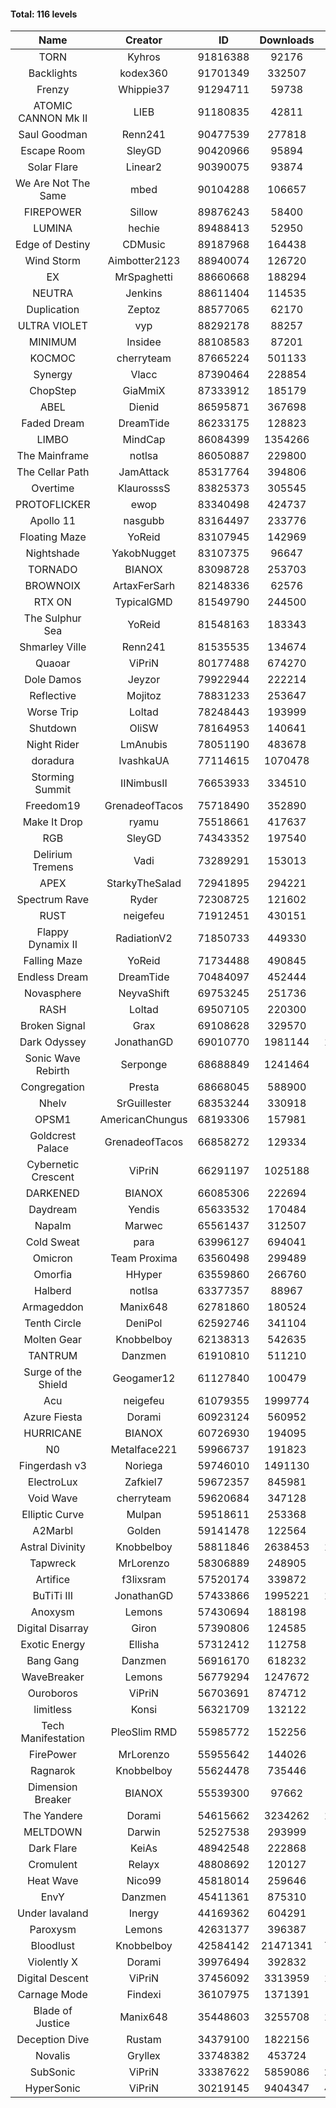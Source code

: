 #### Total: 116 levels

| Name | Creator | ID | Downloads | Likes |
|:---:|:---:|:---:|:---:|:---:|
| TORN | Kyhros | 91816388 | 92176 | 3048
| Backlights | kodex360 | 91701349 | 332507 | 11713
| Frenzy | Whippie37 | 91294711 | 59738 | 2540
| ATOMIC CANNON Mk II | LIEB | 91180835 | 42811 | 1801
| Saul Goodman | Renn241 | 90477539 | 277818 | 11285
| Escape Room | SleyGD | 90420966 | 95894 | 3787
| Solar Flare | Linear2 | 90390075 | 93874 | 4497
| We Are Not The Same | mbed | 90104288 | 106657 | 3990
| FIREPOWER | Sillow | 89876243 | 58400 | 2515
| LUMINA | hechie | 89488413 | 52950 | 2420
| Edge of Destiny | CDMusic | 89187968 | 164438 | 10812
| Wind Storm | Aimbotter2123 | 88940074 | 126720 | 4450
| EX | MrSpaghetti | 88660668 | 188294 | 8633
| NEUTRA | Jenkins | 88611404 | 114535 | 6521
| Duplication | Zeptoz | 88577065 | 62170 | 3061
| ULTRA VIOLET | vyp | 88292178 | 88257 | 3873
| MINIMUM | Insidee | 88108583 | 87201 | 3551
| KOCMOC | cherryteam | 87665224 | 501133 | 47210
| Synergy | Vlacc | 87390464 | 228854 | 9488
| ChopStep | GiaMmiX | 87333912 | 185179 | 7374
| ABEL | Dienid | 86595871 | 367698 | 15018
| Faded Dream | DreamTide | 86233175 | 128823 | 4497
| LIMBO | MindCap | 86084399 | 1354266 | 77564
| The Mainframe | notlsa | 86050887 | 229800 | 8022
| The Cellar Path | JamAttack | 85317764 | 394806 | 13815
| Overtime | KlaurosssS | 83825373 | 305545 | 13155
| PROTOFLICKER | ewop | 83340498 | 424737 | 12561
| Apollo 11 | nasgubb | 83164497 | 233776 | 8884
| Floating Maze | YoReid | 83107945 | 142969 | 6578
| Nightshade | YakobNugget | 83107375 | 96647 | 3918
| TORNADO | BIANOX | 83098728 | 253703 | 9968
| BROWNOIX | ArtaxFerSarh | 82148336 | 62576 | 2518
| RTX ON | TypicalGMD | 81549790 | 244500 | 9652
| The Sulphur Sea | YoReid | 81548163 | 183343 | 7987
| Shmarley Ville | Renn241 | 81535535 | 134674 | 5770
| Quaoar | ViPriN | 80177488 | 674270 | 30405
| Dole Damos | Jeyzor | 79922944 | 222214 | 9426
| Reflective | Mojitoz | 78831233 | 253647 | 11464
| Worse Trip | Loltad | 78248443 | 193999 | 8252
| Shutdown | OliSW | 78164953 | 140641 | 5905
| Night Rider | LmAnubis | 78051190 | 483678 | 25118
| doradura | IvashkaUA | 77114615 | 1070478 | 81446
| Storming Summit | IINimbusII | 76653933 | 334510 | 16972
| Freedom19 | GrenadeofTacos | 75718490 | 352890 | 19284
| Make It Drop | ryamu | 75518661 | 417637 | 23906
| RGB | SleyGD | 74343352 | 197540 | 8076
| Delirium Tremens | Vadi | 73289291 | 153013 | 7413
| APEX | StarkyTheSalad | 72941895 | 294221 | 11536
| Spectrum Rave | Ryder | 72308725 | 121602 | 5627
| RUST | neigefeu | 71912451 | 430151 | 18820
| Flappy Dynamix II | RadiationV2 | 71850733 | 449330 | 15730
| Falling Maze | YoReid | 71734488 | 490845 | 18505
| Endless Dream | DreamTide | 70484097 | 452444 | 18886
| Novasphere | NeyvaShift | 69753245 | 251736 | 11843
| RASH | Loltad | 69507105 | 220300 | 9627
| Broken Signal | Grax | 69108628 | 329570 | 13341
| Dark Odyssey | JonathanGD | 69010770 | 1981144 | 133642
| Sonic Wave Rebirth | Serponge | 68688849 | 1241464 | 35431
| Congregation | Presta | 68668045 | 588900 | 33559
| Nhelv | SrGuillester | 68353244 | 330918 | 17144
| OPSM1 | AmericanChungus | 68193306 | 157981 | 5172
| Goldcrest Palace | GrenadeofTacos | 66858272 | 129334 | 3976
| Cybernetic Crescent | ViPriN | 66291197 | 1025188 | 43511
| DARKENED | BIANOX | 66085306 | 222694 | 7051
| Daydream | Yendis | 65633532 | 170484 | 5956
| Napalm | Marwec | 65561437 | 312507 | 18892
| Cold Sweat | para | 63996127 | 694041 | 24342
| Omicron | Team Proxima | 63560498 | 299489 | 16281
| Omorfia | HHyper | 63559860 | 266760 | 10084
| Halberd | notlsa | 63377357 | 88967 | 3848
| Armageddon | Manix648 | 62781860 | 180524 | 6667
| Tenth Circle | DeniPol | 62592746 | 341104 | 16228
| Molten Gear | Knobbelboy | 62138313 | 542635 | 23978
| TANTRUM | Danzmen | 61910810 | 511210 | 18332
| Surge of the Shield | Geogamer12 | 61127840 | 100479 | 4580
| Acu | neigefeu | 61079355 | 1999774 | 99032
| Azure Fiesta | Dorami | 60923124 | 560952 | 24245
| HURRICANE | BIANOX | 60726930 | 194095 | 7625
| N0 | Metalface221 | 59966737 | 191823 | 7116
| Fingerdash v3 | Noriega | 59746010 | 1491130 | 39756
| ElectroLux | Zafkiel7 | 59672357 | 845981 | 51381
| Void Wave | cherryteam | 59620684 | 347128 | 18339
| Elliptic Curve | Mulpan | 59518611 | 253368 | 10254
| A2Marbl | Golden | 59141478 | 122564 | 6235
| Astral Divinity | Knobbelboy | 58811846 | 2638453 | 153704
| Tapwreck | MrLorenzo | 58306889 | 248905 | 8211
| Artifice | f3lixsram | 57520174 | 339872 | 22262
| BuTiTi III | JonathanGD | 57433866 | 1995221 | 103332
| Anoxysm | Lemons | 57430694 | 188198 | 8969
| Digital Disarray | Giron | 57390806 | 124585 | 7246
| Exotic Energy | Ellisha | 57312412 | 112758 | 8127
| Bang Gang | Danzmen | 56916170 | 618232 | 25982
| WaveBreaker | Lemons | 56779294 | 1247672 | 27570
| Ouroboros | ViPriN | 56703691 | 874712 | 46154
| limitless | Konsi | 56321709 | 132122 | 6913
| Tech Manifestation | PleoSlim RMD | 55985772 | 152256 | 8071
| FirePower | MrLorenzo | 55955642 | 144026 | 6119
| Ragnarok | Knobbelboy | 55624478 | 735446 | 38353
| Dimension Breaker | BIANOX | 55539300 | 97662 | 4270
| The Yandere | Dorami | 54615662 | 3234262 | 180804
| MELTDOWN | Darwin | 52527538 | 293999 | 16696
| Dark Flare | KeiAs | 48942548 | 222868 | 10728
| Cromulent | Relayx | 48808692 | 120127 | 8779
| Heat Wave | Nico99 | 45818014 | 259646 | 15437
| EnvY | Danzmen | 45411361 | 875310 | 51862
| Under lavaland | Inergy | 44169362 | 604291 | 40693
| Paroxysm | Lemons | 42631377 | 396387 | 21832
| Bloodlust | Knobbelboy | 42584142 | 21471341 | 776785
| Violently X | Dorami | 39976494 | 392832 | 23322
| Digital Descent | ViPriN | 37456092 | 3313959 | 181068
| Carnage Mode | Findexi | 36107975 | 1371391 | 81900
| Blade of Justice | Manix648 | 35448603 | 3255708 | 178084
| Deception Dive | Rustam | 34379100 | 1822156 | 93177
| Novalis | Gryllex | 33748382 | 453724 | 30305
| SubSonic | ViPriN | 33387622 | 5859086 | 270716
| HyperSonic | ViPriN | 30219145 | 9404347 | 419004
